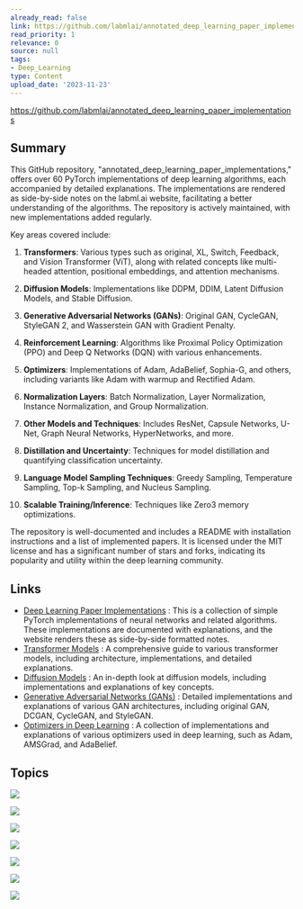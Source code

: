 ```yaml
---
already_read: false
link: https://github.com/labmlai/annotated_deep_learning_paper_implementations
read_priority: 1
relevance: 0
source: null
tags:
- Deep_Learning
type: Content
upload_date: '2023-11-23'
---
```


https://github.com/labmlai/annotated_deep_learning_paper_implementations
## Summary

This GitHub repository, "annotated_deep_learning_paper_implementations," offers over 60 PyTorch implementations of deep learning algorithms, each accompanied by detailed explanations. The implementations are rendered as side-by-side notes on the labml.ai website, facilitating a better understanding of the algorithms. The repository is actively maintained, with new implementations added regularly.

Key areas covered include:

1. **Transformers**: Various types such as original, XL, Switch, Feedback, and Vision Transformer (ViT), along with related concepts like multi-headed attention, positional embeddings, and attention mechanisms.

2. **Diffusion Models**: Implementations like DDPM, DDIM, Latent Diffusion Models, and Stable Diffusion.

3. **Generative Adversarial Networks (GANs)**: Original GAN, CycleGAN, StyleGAN 2, and Wasserstein GAN with Gradient Penalty.

4. **Reinforcement Learning**: Algorithms like Proximal Policy Optimization (PPO) and Deep Q Networks (DQN) with various enhancements.

5. **Optimizers**: Implementations of Adam, AdaBelief, Sophia-G, and others, including variants like Adam with warmup and Rectified Adam.

6. **Normalization Layers**: Batch Normalization, Layer Normalization, Instance Normalization, and Group Normalization.

7. **Other Models and Techniques**: Includes ResNet, Capsule Networks, U-Net, Graph Neural Networks, HyperNetworks, and more.

8. **Distillation and Uncertainty**: Techniques for model distillation and quantifying classification uncertainty.

9. **Language Model Sampling Techniques**: Greedy Sampling, Temperature Sampling, Top-k Sampling, and Nucleus Sampling.

10. **Scalable Training/Inference**: Techniques like Zero3 memory optimizations.

The repository is well-documented and includes a README with installation instructions and a list of implemented papers. It is licensed under the MIT license and has a significant number of stars and forks, indicating its popularity and utility within the deep learning community.
## Links

- [Deep Learning Paper Implementations](https://nn.labml.ai) : This is a collection of simple PyTorch implementations of neural networks and related algorithms. These implementations are documented with explanations, and the website renders these as side-by-side formatted notes.
- [Transformer Models](https://nn.labml.ai/transformers/models.html) : A comprehensive guide to various transformer models, including architecture, implementations, and detailed explanations.
- [Diffusion Models](https://nn.labml.ai/diffusion/index.html) : An in-depth look at diffusion models, including implementations and explanations of key concepts.
- [Generative Adversarial Networks (GANs)](https://nn.labml.ai/gan/index.html) : Detailed implementations and explanations of various GAN architectures, including original GAN, DCGAN, CycleGAN, and StyleGAN.
- [Optimizers in Deep Learning](https://nn.labml.ai/optimizers/index.html) : A collection of implementations and explanations of various optimizers used in deep learning, such as Adam, AMSGrad, and AdaBelief.

## Topics

![](topics/Model/Transformer)

![](topics/Concept/Generative%20Adversarial%20Networks%20GANs)

![](topics/Concept/Reinforcement%20Learning%20RL)

![](topics/Concept/Optimizers)

![](topics/Concept/Normalization%20Layers)

![](topics/Concept/Knowledge%20Distillation)

![](topics/Concept/Language%20Model%20Sampling%20Techniques)